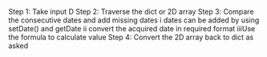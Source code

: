 
Step 1: Take input D
Step 2: Traverse the dict or 2D array
Step 3: Compare the consecutive dates and add missing dates
        i  dates can be added by using setDate() and getDate
        ii convert the acquired date in required format
        iiiUse the formula to calculate value
Step 4: Convert the 2D array back to dict as asked

   

